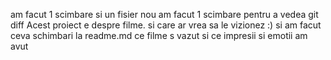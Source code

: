 am facut 1 scimbare si un fisier nou
am facut 1 scimbare pentru a vedea git diff
Acest proiect e despre filme.
si care ar vrea sa le vizionez :)
si am facut ceva schimbari la readme.md
ce filme s vazut si ce impresii si emotii am avut